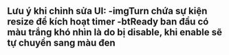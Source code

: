 Lưu ý khi chỉnh sửa UI:
-imgTurn chứa sự kiện resize để kích hoạt timer
-btReady ban đầu có màu trắng khó nhìn là do bị disable, khi enable sẽ tự chuyển sang màu đen
-